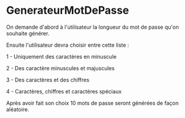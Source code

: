 # GenerateurMotDePasse

On demande d'abord à l'utilisateur la longueur du mot de passe qu'on souhaite générer.

Ensuite l'utilisateur devra choisir entre cette liste :

1 - Uniquement des caractères en minuscule 

2 - Des caractère minuscules et majuscules 

3 - Des caractères et des chiffres 

4 - Caractères, chiffres et caractères spéciaux

Après avoir fait son choix 10 mots de passe seront générées de façon aléatoire.
